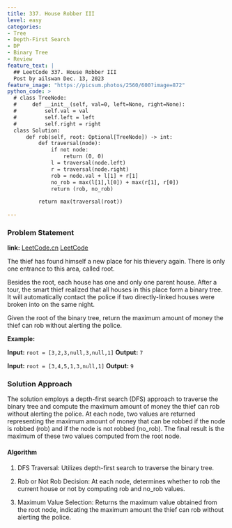 ```yaml
---
title: 337. House Robber III
level: easy
categories:
- Tree
- Depth-First Search
- DP
- Binary Tree
- Review
feature_text: |
  ## LeetCode 337. House Robber III
  Post by ailswan Dec. 13, 2023
feature_image: "https://picsum.photos/2560/600?image=872"
python_code: >
  # class TreeNode:
  #     def __init__(self, val=0, left=None, right=None):
  #         self.val = val
  #         self.left = left
  #         self.right = right
  class Solution:
      def rob(self, root: Optional[TreeNode]) -> int:
          def traversal(node):
              if not node:
                  return (0, 0)
              l = traversal(node.left)
              r = traversal(node.right)
              rob = node.val + l[1] + r[1]
              no_rob = max(l[1],l[0]) + max(r[1], r[0])
              return (rob, no_rob)
            
          return max(traversal(root))
               
---
```


### Problem Statement
**link:**
[LeetCode.cn](https://leetcode.cn/problems/house-robber-iii/)
[LeetCode](https://leetcode.com/problems/house-robber-iii/)

The thief has found himself a new place for his thievery again. There is only one entrance to this area, called root.

Besides the root, each house has one and only one parent house. After a tour, the smart thief realized that all houses in this place form a binary tree. It will automatically contact the police if two directly-linked houses were broken into on the same night.

Given the root of the binary tree, return the maximum amount of money the thief can rob without alerting the police.
 
**Example:**

**Input:** `root = [3,2,3,null,3,null,1]`
**Output:** `7`
 
**Input:** `root = [3,4,5,1,3,null,1]`
**Output:** `9`

### Solution Approach
The solution employs a depth-first search (DFS) approach to traverse the binary tree and compute the maximum amount of money the thief can rob without alerting the police. At each node, two values are returned representing the maximum amount of money that can be robbed if the node is robbed (rob) and if the node is not robbed (no_rob). The final result is the maximum of these two values computed from the root node.

#### Algorithm
1. DFS Traversal: Utilizes depth-first search to traverse the binary tree.

2. Rob or Not Rob Decision: At each node, determines whether to rob the current house or not by computing rob and no_rob values.

3. Maximum Value Selection: Returns the maximum value obtained from the root node, indicating the maximum amount the thief can rob without alerting the police.